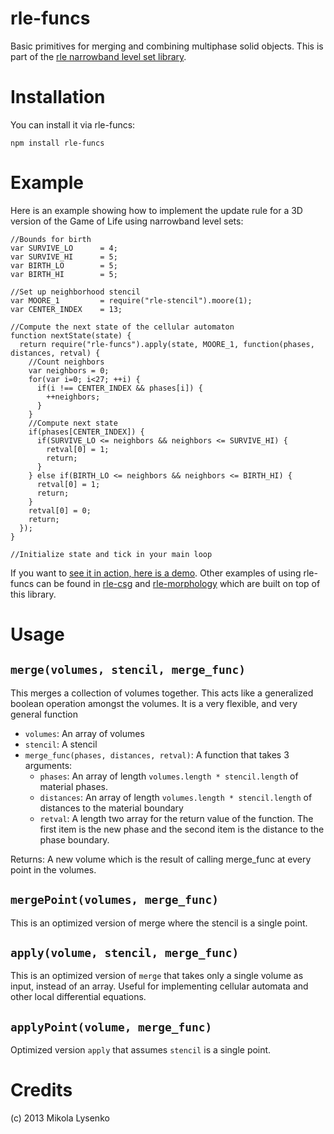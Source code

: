 rle-funcs
=========
Basic primitives for merging and combining multiphase solid objects.  This is part of the [rle narrowband level set library](https://github.com/mikolalysenko/rle-core).

Installation
============
You can install it via rle-funcs:

    npm install rle-funcs

Example
=======
Here is an example showing how to implement the update rule for a 3D version of the Game of Life using narrowband level sets:

    //Bounds for birth
    var SURVIVE_LO      = 4;
    var SURVIVE_HI      = 5;
    var BIRTH_LO        = 5;
    var BIRTH_HI        = 5;
    
    //Set up neighborhood stencil
    var MOORE_1         = require("rle-stencil").moore(1);
    var CENTER_INDEX    = 13;

    //Compute the next state of the cellular automaton
    function nextState(state) {
      return require("rle-funcs").apply(state, MOORE_1, function(phases, distances, retval) {
        //Count neighbors
        var neighbors = 0;
        for(var i=0; i<27; ++i) {
          if(i !== CENTER_INDEX && phases[i]) {
            ++neighbors;
          }
        }
        //Compute next state
        if(phases[CENTER_INDEX]) {
          if(SURVIVE_LO <= neighbors && neighbors <= SURVIVE_HI) {
            retval[0] = 1;
            return;
          }
        } else if(BIRTH_LO <= neighbors && neighbors <= BIRTH_HI) {
          retval[0] = 1;
          return;
        }
        retval[0] = 0;
        return;
      });
    }
    
    //Initialize state and tick in your main loop

If you want to [see it in action, here is a demo](http://mikolalysenko.github.com/rle-core/life3d/index.html).  Other examples of using rle-funcs can be found in [rle-csg](https://github.com/mikolalysenko/rle-csg) and [rle-morphology](https://github.com/mikolalysenko/rle-morphology) which are built on top of this library.


Usage
=====

`merge(volumes, stencil, merge_func)`
----------------------------
This merges a collection of volumes together.  This acts like a generalized boolean operation amongst the volumes.  It is a very flexible, and very general function

* `volumes`: An array of volumes
* `stencil`: A stencil
* `merge_func(phases, distances, retval)`: A function that takes 3 arguments:
  * `phases`: An array of length `volumes.length * stencil.length` of material phases.
  * `distances`: An array of length `volumes.length * stencil.length` of distances to the material boundary
  * `retval`: A length two array for the return value of the function.  The first item is the new phase and the second item is the distance to the phase boundary.

Returns:  A new volume which is the result of calling merge_func at every point in the volumes.

`mergePoint(volumes, merge_func)`
---------------------------------
This is an optimized version of merge where the stencil is a single point.

`apply(volume, stencil, merge_func)`
------------------------------
This is an optimized version of `merge` that takes only a single volume as input, instead of an array.  Useful for implementing cellular automata and other local differential equations.

`applyPoint(volume, merge_func)`
---------------------------------
Optimized version `apply` that assumes `stencil` is a single point.


Credits
=======
(c) 2013 Mikola Lysenko